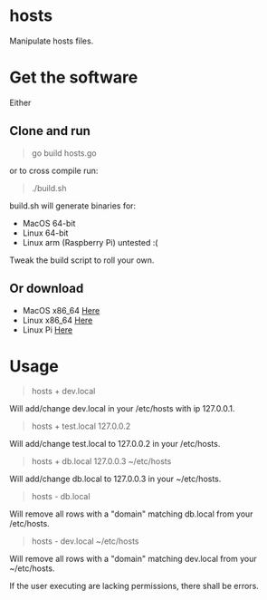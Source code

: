 # hosts
Manipulate hosts files.

# Get the software

Either 

## Clone and run

> go build hosts.go

or to cross compile run:

> ./build.sh

build.sh will generate binaries for:

* MacOS 64-bit
* Linux 64-bit
* Linux arm (Raspberry Pi) untested :(

Tweak the build script to roll your own.

## Or download

* MacOS x86_64 [Here](https://storage.googleapis.com/nixutils/hosts/hosts_osx_x86_64)
* Linux x86_64 [Here](https://storage.googleapis.com/nixutils/hosts/hosts_linux_x86_64)
* Linux Pi [Here](https://storage.googleapis.com/nixutils/hosts/hosts_linux_pi)

# Usage

> hosts + dev.local

Will add/change dev.local in your /etc/hosts with ip 127.0.0.1.

> hosts + test.local 127.0.0.2

Will add/change test.local to 127.0.0.2 in your /etc/hosts.

> hosts + db.local 127.0.0.3 ~/etc/hosts

Will add/change db.local to 127.0.0.3 in your
~/etc/hosts.

> hosts - db.local

Will remove all rows with a "domain" matching db.local from your /etc/hosts.

> hosts - dev.local ~/etc/hosts

Will remove all rows with a "domain" matching dev.local from your ~/etc/hosts.

If the user executing are lacking permissions, there shall be errors.